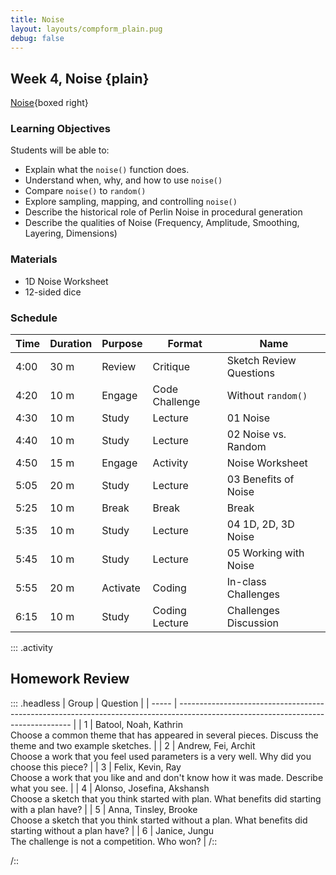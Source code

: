```yaml
---
title: Noise
layout: layouts/compform_plain.pug
debug: false
---
```


## Week 4, Noise {plain}

[Noise](../noise/index.html){boxed right}

### Learning Objectives

Students will be able to:

- Explain what the `noise()` function does.
- Understand when, why, and how to use `noise()`
- Compare `noise()` to `random()`
- Explore sampling, mapping, and controlling `noise()`
- Describe the historical role of Perlin Noise in procedural generation
- Describe the qualities of Noise (Frequency, Amplitude, Smoothing, Layering, Dimensions)

### Materials

- 1D Noise Worksheet
- 12-sided dice

### Schedule

| Time | Duration | Purpose  | Format         | Name                    |
| ---- | -------- | -------- | -------------- | ----------------------- |
| 4:00 | 30 m     | Review   | Critique       | Sketch Review Questions |
| 4:20 | 10 m     | Engage   | Code Challenge | Without `random()`      |
| 4:30 | 10 m     | Study    | Lecture        | 01 Noise                |
| 4:40 | 10 m     | Study    | Lecture        | 02 Noise vs. Random     |
| 4:50 | 15 m     | Engage   | Activity       | Noise Worksheet         |
| 5:05 | 20 m     | Study    | Lecture        | 03 Benefits of Noise    |
| 5:25 | 10 m     | Break    | Break          | Break                   |
| 5:35 | 10 m     | Study    | Lecture        | 04 1D, 2D, 3D Noise     |
| 5:45 | 10 m     | Study    | Lecture        | 05 Working with Noise   |
| 5:55 | 20 m     | Activate | Coding         | In-class Challenges     |
| 6:15 | 10 m     | Study    | Coding Lecture | Challenges Discussion   |

<!--
### Outline

Homework Discussion

* reason for sketching

01 Noise

* `random()` completely, actually random
* `noise()` random, arranged variation with nice properties
* Perlin Noise is just one example, not the only one.
* Slides
* Many examples of noise focus on visualizing the noise. Leading students to think that the `noise()` function is mostly when you want something to look like `noise()`. On the contrary, the noise function can be used any time you want _good looking variation_. Also, you probably want to shape the noise a bit so it doesn't look like straight `noise()`.
* `random()` doesn't take parameters but `noise()` does. Understanding what parameters to pass in is often confusing when you start using `noise()`. Once you get a hang of it, the parameters become the key to the power of `noise()`.
* live code example using `noise()`

04 Noise Worksheet, Building Noise

* Dice, Decks, LUTs
* Roll Dice - Build an N-Dimensional infinite field
* Connect Dots - Create an interpolated look up
* Could extend to more dimensions (figures)
* compare `random()` (dice) to `noise()` (LUT)
* answer key question: where does input come from?
* Make a drawing like [ . o O . o o . O ] using dice, using noise
* Make an animation [ . -> O -> o ] using dice, using noise

02 Noise vs. Random + 03 Benefits of Noise

* `random()` is better when you want actually random _variation_
* `noise()` is better when you want aethetically pleasing _variation_
* Control Frequency
* Fractal Detail
* Control Repeatability
* Looks Good
* `random()` vs `noise()` examples
* 1D Noise Example
* Range of `noise()`
* Fractal Noise

Challenges

* Intro
* Coding
* Q+A

05 Working With Noise

* Calling Noise: What do you pass in?
* Controlling Frequency
* Amplitude and Range
* Detail (optional)
* Seed (optional) -->

::: .activity

## Homework Review

::: .headless
| Group | Question |
| ----- | --------------------------------------------------------------------------------------------------------------------------------- |
| 1 | Batool, Noah, Kathrin <br/>Choose a common theme that has appeared in several pieces. Discuss the theme and two example sketches. |
| 2 | Andrew, Fei, Archit <br/>Choose a work that you feel used parameters is a very well. Why did you choose this piece? |
| 3 | Felix, Kevin, Ray <br/>Choose a work that you like and and don't know how it was made. Describe what you see. |
| 4 | Alonso, Josefina, Akshansh <br/>Choose a sketch that you think started with plan. What benefits did starting with a plan have? |
| 5 | Anna, Tinsley, Brooke <br/>Choose a sketch that you think started without a plan. What benefits did starting without a plan have? |
| 6 | Janice, Jungu <br/>The challenge is not a competition. Who won? |
/::

/::

<style> 
    .headless thead {
        display: none;
    }
</style>
